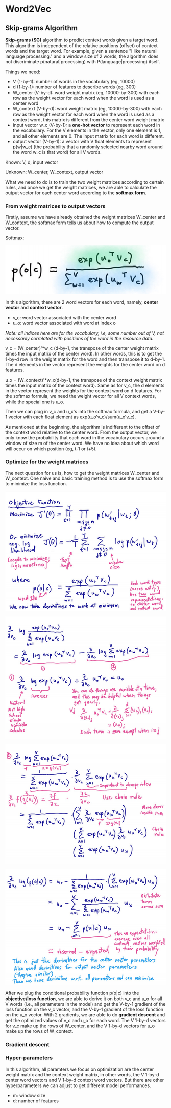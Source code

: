 # Word2Vec

## Skip-grams Algorithm

**Skip-grams (SG)** algorithm to predict context words given a target word. This algorithm is independent of the relative positions (offset) of context words and the target word. For example, given a sentence "I like natural language processing." and a window size of 2 words, the algorithm does not discriminate p(natural|processing) with P(language|processing) itself.

Things we need:
* V (1-by-1): number of words in the vocabulary (eg, 10000)
* d (1-by-1): number of features to describe words (eg, 300)
* W_center (V-by-d): word weight matrix (eg, 10000-by-300) with each row as the weight vector for each word when the word is used as a center word
* W_context (V-by-d): word weight matrix (eg, 10000-by-300) with each row as the weight vector for each word when the word is used as a context word, this matrix is different from the center word weight matrix
* input vector w_c (V-by-1): a **one-hot vector** to represent each word in the vocabulary. For the V elements in the vector, only one element is 1, and all other elements are 0. The input matrix for each word is different.
* output vector (V-by-1): a vector with V float elements to represent p(w|w_c) (the probability that a randomly selected nearby word around the word w_c is that word) for all V words. 

Known: V, d, input vector

Unknown: W_center, W_context, output vector

What we need to do is to train the two weight matrices according to certain rules, and once we get the weight matrices, we are able to calculate the output vector for each center word according to the **softmax form**.

### From weight matrices to output vectors

Firstly, assume we have already obtained the weight matrices W_center and W_context, the softmax form tells us about how to compute the output vector.

Softmax:

![softmax](images/lecture2/softmax.png)

In this algorithm, there are 2 word vectors for each word, namely, **center vector** and **context vector**.
* v_c: word vector associated with the center word
* u_o: word vector associated with word at index o

*Note: all indices here are for the vocabulary, i.e, some number out of V, not necessarily correlated with positions of the word in the resource data.*

v_c = (W_center)'*w_c (d-by-1, the transpose of the center weight matrix times the input matrix of the center word). In other words, this is to get the 1-by-d row in the weight matrix for the word and then transpose it to d-by-1. The d elements in the vector represent the weights for the center word on d features.

u_x = (W_context)'*w_x(d-by-1, the transpose of the context weight matrix times the input matrix of the context word). Same as for v_c, the d elements in the vector represent the weights for the context word on d features. For the softmax formula, we need the weight vector for all V context words, while the special one is u_o.

Then we can plug in v_c and u_x's into the softmax formula, and get a V-by-1 vector with each float element as exp(u_o'v_c)/sum(u_x'v_c).

As mentioned at the beginning, the algorithm is indifferent to the offset of the context word relative to the center word. From the output vector, we only know the probability that each word in the vocabulary occurs around a window of size m of the center word. We have no idea about which word will occur on which position (eg, t-1 or t+5).

### Optimize for the weight matrices

The next question for us is, how to get the weight matrices W_center and W_context. One naive and basic training method is to use the softmax form to minimize the loss function.

![optimization1](images/lecture2/optimization1.png)

![optimization2](images/lecture2/optimization2.png)

![optimization3](images/lecture2/optimization3.png)

![optimization4](images/lecture2/optimization4.png)

After we plug the conditional probability function p(o|c) into the **objective/loss function**, we are able to derive it on both v_c and u_o for all V words (i.e., all parameters in the model) and get the V-by-1 gradient of the loss function on the v_c vector, and the V-by-1 gradient of the loss function on the u_o vector. With 2 gradients, we are able to do **gradient descent** and get the optimized values of v_c and u_o for each word. The V 1-by-d vectors for v_c make up the rows of W_center, and the V 1-by-d vectors for u_o make up the rows of W_context.

### Gradient descent

### Hyper-parameters

In this algorithm, all paramters we focus on optimization are the center weight matrix and the context weight matrix, in other words, the V 1-by-d center word vectors and V 1-by-d context word vectors. But there are other hyperparameters we can adjust to get different model performances.

* m: window size
* d: number of features
